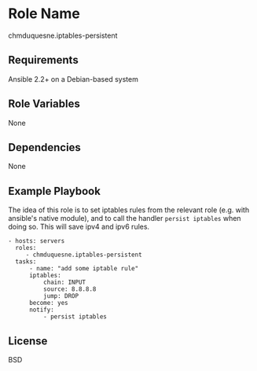 Role Name
=========

chmduquesne.iptables-persistent

Requirements
------------

Ansible 2.2+ on a Debian-based system

Role Variables
--------------

None

Dependencies
------------

None

Example Playbook
----------------

The idea of this role is to set iptables rules from the relevant role
(e.g. with ansible's native module), and to call the handler
`persist iptables` when doing so. This will save ipv4 and ipv6 rules.

    - hosts: servers
      roles:
         - chmduquesne.iptables-persistent
      tasks:
          - name: "add some iptable rule"
          iptables:
              chain: INPUT
              source: 8.8.8.8
              jump: DROP
          become: yes
          notify:
              - persist iptables

License
-------

BSD
